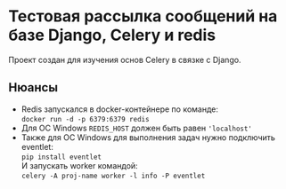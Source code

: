 # Тестовая рассылка сообщений на базе Django, Celery и redis

Проект создан для изучения основ Celery в связке с Django.<br>

## Нюансы
- Redis запускался в docker-контейнере по команде:<br>
``docker run -d -p 6379:6379 redis``<br>
- Для ОС Windows ``REDIS_HOST`` должен быть равен ``'localhost'``
- Также для ОС Windows для выполнения задач нужно подключить eventlet:<br>
``pip install eventlet``<br>
И запускать worker командой:<br>
``celery -A proj-name worker -l info -P eventlet``
